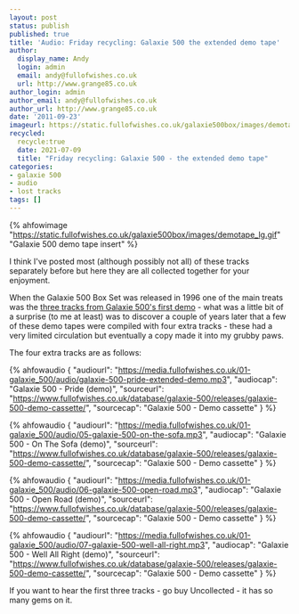 ```yaml
---
layout: post
status: publish
published: true
title: 'Audio: Friday recycling: Galaxie 500 the extended demo tape'
author:
  display_name: Andy
  login: admin
  email: andy@fullofwishes.co.uk
  url: http://www.grange85.co.uk
author_login: admin
author_email: andy@fullofwishes.co.uk
author_url: http://www.grange85.co.uk
date: '2011-09-23'
imageurl: https://static.fullofwishes.co.uk/galaxie500box/images/demotape_lg.gif
recycled:
  recycle:true
  date: 2021-07-09
  title: "Friday recycling: Galaxie 500 - the extended demo tape" 
categories:
- galaxie 500
- audio
- lost tracks
tags: []
---
```

{% ahfowimage "https://static.fullofwishes.co.uk/galaxie500box/images/demotape_lg.gif" "Galaxie 500 demo tape insert" %}

I think I've posted most (although possibly not all) of these tracks separately before but here they are all collected together for your enjoyment.

When the Galaxie 500 Box Set was released in 1996 one of the main treats was the [three tracks from Galaxie 500's first demo](https://static.fullofwishes.co.uk/galaxie500box/discog1.html) - what was a little bit of a surprise (to me at least) was to discover a couple of years later that a few of these demo tapes were compiled with four extra tracks - these had a very limited circulation but eventually a copy made it into my grubby paws.

The four extra tracks are as follows:

{% ahfowaudio {
"audiourl": "https://media.fullofwishes.co.uk/01-galaxie_500/audio/galaxie-500-pride-extended-demo.mp3",
"audiocap": "Galaxie 500 - Pride (demo)",
"sourceurl": "https://www.fullofwishes.co.uk/database/galaxie-500/releases/galaxie-500-demo-cassette/",
"sourcecap": "Galaxie 500 - Demo cassette"
} %}

{% ahfowaudio {
"audiourl": "https://media.fullofwishes.co.uk/01-galaxie_500/audio/05-galaxie-500-on-the-sofa.mp3",
"audiocap": "Galaxie 500 - On The Sofa (demo)",
"sourceurl": "https://www.fullofwishes.co.uk/database/galaxie-500/releases/galaxie-500-demo-cassette/",
"sourcecap": "Galaxie 500 - Demo cassette"
} %}

{% ahfowaudio {
"audiourl": "https://media.fullofwishes.co.uk/01-galaxie_500/audio/06-galaxie-500-open-road.mp3",
"audiocap": "Galaxie 500 - Open Road (demo)",
"sourceurl": "https://www.fullofwishes.co.uk/database/galaxie-500/releases/galaxie-500-demo-cassette/",
"sourcecap": "Galaxie 500 - Demo cassette"
} %}

{% ahfowaudio {
"audiourl": "https://media.fullofwishes.co.uk/01-galaxie_500/audio/07-galaxie-500-well-all-right.mp3",
"audiocap": "Galaxie 500 - Well All Right (demo)",
"sourceurl": "https://www.fullofwishes.co.uk/database/galaxie-500/releases/galaxie-500-demo-cassette/",
"sourcecap": "Galaxie 500 - Demo cassette"
} %}


If you want to hear the first three tracks - go buy Uncollected - it has so many gems on it.
